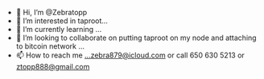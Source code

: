 - 👋 Hi, I’m @Zebratopp
- 👀 I’m interested in taproot...
- 🌱 I’m currently learning ...
- 💞️ I’m looking to collaborate on putting taproot on my node and attaching to bitcoin network ...
- 📫 How to reach me ...zebra879@icloud.com or call 650 630 5213 or ztopp888@gmail.com

<!---
Zebratopp/Zebratopp is a ✨ special ✨ repository because its `README.md` (this file) appears on your GitHub profile.
You can click the Preview link to take a look at your changes.
--->
